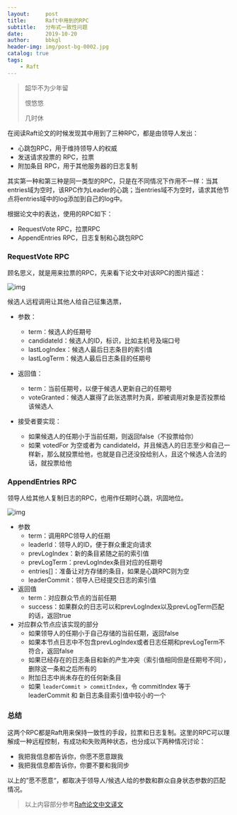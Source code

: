 ```yaml
---
layout:     post
title:      Raft中用到的RPC
subtitle:   分布式一致性问题
date:       2019-10-20
author:     bbkgl
header-img: img/post-bg-0002.jpg
catalog: true
tags:
    - Raft
---
```


> 韶华不为少年留
>
> 恨悠悠
>
> 几时休

在阅读Raft论文的时候发现其中用到了三种RPC，都是由领导人发出：

- 心跳包RPC，用于维持领导人的权威
- 发送请求投票的 RPC，拉票
- 附加条目 RPC，用于其他服务器的日志复制

其实第一种和第三种是同一类型的RPC，只是在不同情况下作用不一样：当其entries域为空时，该RPC作为Leader的心跳；当entries域不为空时，请求其他节点将entries域中的log添加到自己的log中。

根据论文中的表达，使用的RPC如下：

- RequestVote RPC，拉票RPC
- AppendEntries RPC，日志复制和心跳包RPC

### RequestVote RPC

顾名思义，就是用来拉票的RPC，先来看下论文中对该RPC的图片描述：

![img](https://ae01.alicdn.com/kf/H73bd3d67996b4b9bbdbe92ae39ebb8c7o.jpg)

候选人远程调用让其他人给自己征集选票，

- 参数：

  - term：候选人的任期号
  - candidateId：候选人的ID，标识，比如主机号及端口号
  - lastLogIndex：候选人最后日志条目的索引值
  - lastLogTerm：候选人最后日志条目的任期号
- 返回值：

  - term：当前任期号，以便于候选人更新自己的任期号
  - voteGranted：候选人赢得了此张选票时为真，即被调用对象是否投票给该候选人
- 接受者要实现：
  - 如果候选人的任期小于当前任期，则返回false（不投票给你）
  - 如果 votedFor 为空或者为 candidateId，并且候选人的日志至少和自己一样新，那么就投票给他，也就是自己还没投给别人，且这个候选人合法的话，就投票给他

### AppendEntries RPC

领导人给其他人复制日志的RPC，也用作任期时心跳，巩固地位。

![img](https://ae01.alicdn.com/kf/Hcb5c483f2b3b4f3cbcccb70c0516a9a3P.jpg)

- 参数
  - term：调用RPC领导人的任期
  - leaderId：领导人的ID，便于群众重定向请求
  - prevLogIndex：新的条目紧随之前的索引值
  - prevLogTerm：prevLogIndex条目对应的任期号
  - entries[]：准备让对方存储的条目，如果是心跳RPC则为空
  - leaderCommit：领导人已经提交日志的索引值
- 返回值
  - term：对应群众节点的当前任期
  - success：如果群众的日志可以和prevLogIndex以及prevLogTerm匹配的话，返回true
- 对应群众节点应该实现的部分
  - 如果领导人的任期小于自己存储的当前任期，返回false
  - 如果本节点日志中不包含prevLogIndex或者日志任期和prevLogTerm不符合，返回false
  - 如果已经存在的日志条目和新的产生冲突（索引值相同但是任期号不同），删除这一条和之后所有的 
  - 附加日志中尚未存在的任何新条目
  - 如果 `leaderCommit > commitIndex`，令 commitIndex 等于 leaderCommit 和 新日志条目索引值中较小的一个

### 总结

这两个RPC都是Raft用来保持一致性的手段，拉票和日志复制。这里的RPC可以理解成一种远程控制，有成功和失败两种状态，也分成以下两种情况讨论：

- 我把我信息都告诉你，你愿不愿意跟我
- 我把我信息都告诉你，你要不要和我同步

以上的”愿不愿意“，都取决于领导人/候选人给的参数和群众自身状态参数的匹配情况。

> 以上内容部分参考[Raft论文中文译文](<https://github.com/maemual/raft-zh_cn/blob/master/raft-zh_cn.md>)

